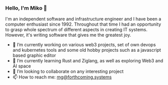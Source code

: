 ### Hello, I'm Miko 👋

I'm an independent software and infrastructure engineer and I have been a computer enthusiast since 1992.  Throughout that time I had an opportunity to grasp whole spectrum of different aspects in creating IT systems.  However, it's writing software that gives me the greatest joy.

- 🔭 I’m currently working on various web3 projects, set of own devops and kubernetes tools and some old hobby projects such as a javascript based graphic editor
- 🌱 I’m currently learning Rust and Ziglang, as well as exploring Web3 and AI space
- 👯 I’m looking to collaborate on any interesting project
- 📫 How to reach me: mg@forthcoming.systems

<!--
**bitsnops/bitsnops** is a ✨ _special_ ✨ repository because its `README.md` (this file) appears on your GitHub profile.

Here are some ideas to get you started:

- 🔭 I’m currently working on ...
- 🌱 I’m currently learning ...
- 👯 I’m looking to collaborate on ...
- 🤔 I’m looking for help with ...
- 💬 Ask me about ...
- 📫 How to reach me: ...
- 😄 Pronouns: ...
- ⚡ Fun fact: ...
-->
